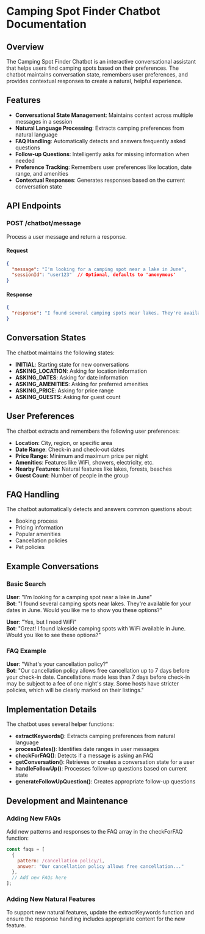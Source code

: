 # Camping Spot Finder Chatbot Documentation

## Overview

The Camping Spot Finder Chatbot is an interactive conversational assistant that helps users find camping spots based on their preferences. The chatbot maintains conversation state, remembers user preferences, and provides contextual responses to create a natural, helpful experience.

## Features

- **Conversational State Management**: Maintains context across multiple messages in a session
- **Natural Language Processing**: Extracts camping preferences from natural language
- **FAQ Handling**: Automatically detects and answers frequently asked questions
- **Follow-up Questions**: Intelligently asks for missing information when needed
- **Preference Tracking**: Remembers user preferences like location, date range, and amenities
- **Contextual Responses**: Generates responses based on the current conversation state

## API Endpoints

### POST /chatbot/message

Process a user message and return a response.

#### Request

```json
{
  "message": "I'm looking for a camping spot near a lake in June",
  "sessionId": "user123"  // Optional, defaults to 'anonymous'
}
```

#### Response

```json
{
  "response": "I found several camping spots near lakes. They're available for your dates in June. Would you like me to show you these options?"
}
```

## Conversation States

The chatbot maintains the following states:

- **INITIAL**: Starting state for new conversations
- **ASKING_LOCATION**: Asking for location information
- **ASKING_DATES**: Asking for date information
- **ASKING_AMENITIES**: Asking for preferred amenities
- **ASKING_PRICE**: Asking for price range
- **ASKING_GUESTS**: Asking for guest count

## User Preferences

The chatbot extracts and remembers the following user preferences:

- **Location**: City, region, or specific area
- **Date Range**: Check-in and check-out dates
- **Price Range**: Minimum and maximum price per night
- **Amenities**: Features like WiFi, showers, electricity, etc.
- **Nearby Features**: Natural features like lakes, forests, beaches
- **Guest Count**: Number of people in the group

## FAQ Handling

The chatbot automatically detects and answers common questions about:

- Booking process
- Pricing information
- Popular amenities
- Cancellation policies
- Pet policies

## Example Conversations

### Basic Search

**User**: "I'm looking for a camping spot near a lake in June"  
**Bot**: "I found several camping spots near lakes. They're available for your dates in June. Would you like me to show you these options?"

**User**: "Yes, but I need WiFi"  
**Bot**: "Great! I found lakeside camping spots with WiFi available in June. Would you like to see these options?"

### FAQ Example

**User**: "What's your cancellation policy?"  
**Bot**: "Our cancellation policy allows free cancellation up to 7 days before your check-in date. Cancellations made less than 7 days before check-in may be subject to a fee of one night's stay. Some hosts have stricter policies, which will be clearly marked on their listings."

## Implementation Details

The chatbot uses several helper functions:

- **extractKeywords()**: Extracts camping preferences from natural language
- **processDates()**: Identifies date ranges in user messages
- **checkForFAQ()**: Detects if a message is asking an FAQ
- **getConversation()**: Retrieves or creates a conversation state for a user
- **handleFollowUp()**: Processes follow-up questions based on current state
- **generateFollowUpQuestion()**: Creates appropriate follow-up questions

## Development and Maintenance

### Adding New FAQs

Add new patterns and responses to the FAQ array in the checkForFAQ function:

```javascript
const faqs = [
  {
    pattern: /cancellation policy/i,
    answer: "Our cancellation policy allows free cancellation..."
  },
  // Add new FAQs here
];
```

### Adding New Natural Features

To support new natural features, update the extractKeywords function and ensure the response handling includes appropriate content for the new feature.